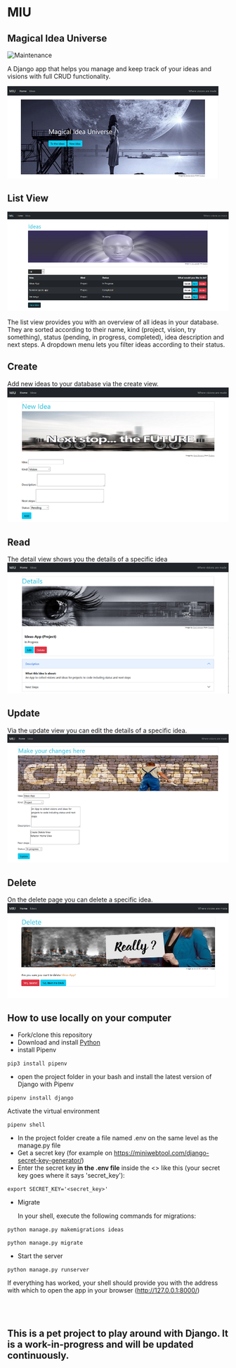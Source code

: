 # MIU

## Magical Idea Universe

![Maintenance](https://img.shields.io/badge/Maintained%3F-yes-green.svg)

A Django app that helps you manage and keep track of your ideas and visions with full CRUD functionality.

![screenshot](static/img/screenshot_home.PNG)

## List View

![screenshot](static/img/screenshot_idealist.PNG)

The list view provides you with an overview of all ideas in your database. They are sorted according to their name, kind (project, vision, try something), status (pending, in progress, completed), idea description and next steps.
A dropdown menu lets you filter ideas according to their status.

## Create

Add new ideas to your database via the create view.
![screenshot](static/img/screenshot_new.PNG)

## Read

The detail view shows you the details of a specific idea
![screenshot](static/img/screenshot_details.PNG)

## Update

Via the update view you can edit the details of a specific idea.
![screenshot](static/img/screenshot_edit.PNG)

## Delete

On the delete page you can delete a specific idea.
![screenshot](static/img/screenshot_delete.PNG)

## How to use locally on your computer

- Fork/clone this repository
- Download and install [Python](https://www.python.org/downloads/)
- install Pipenv

```
pip3 install pipenv
```

- open the project folder in your bash and install the latest version of Django with Pipenv

```
pipenv install django
```

Activate the virtual environment

```
pipenv shell
```

- In the project folder create a file named .env on the same level as the manage.py file
- Get a secret key (for example on https://miniwebtool.com/django-secret-key-generator/)
- Enter the secret key **in the .env file** inside the <> like this (your secret key goes where it says 'secret_key'):

```
export SECRET_KEY='<secret_key>'
```

- Migrate

  In your shell, execute the following commands for migrations:

```
python manage.py makemigrations ideas
```

```
python manage.py migrate
```

- Start the server

```
python manage.py runserver
```

If everything has worked, your shell should provide you with the address with which to open the app in your browser (http://127.0.0.1:8000/)

<br/>
<br/>

## This is a pet project to play around with Django. It is a work-in-progress and will be updated continuously.

